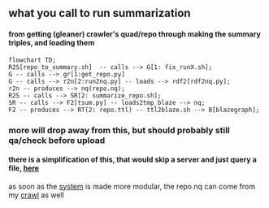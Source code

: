 ## what you call to run summarization

#### from getting (gleaner) crawler's quad/repo  through making the summary triples, and loading them

```mermaid
flowchart TD;
R2S[repo_to_summary.sh]  -- calls --> G[1: fix_runX.sh];
G -- calls --> gr[1:get_repo.py]
G -- calls --> r2n[2:run2nq.py] -- loads --> rdf2[rdf2nq.py];
r2n -- produces --> nq(repo.nq);
R2S -- calls --> SR[2: summarize_repo.sh];
SR -- calls --> F2[tsum.py] -- loads2tmp_blaze --> nq;
F2 -- produces --> RT(2: repo.ttl) -- ttl2blaze.sh --> B[blazegraph];
```
### more will drop away from this, but should probably still qa/check before upload

#### there is a simplification of this, that would skip a server and just query a file, [here](https://github.com/MBcode/dc/blob/main/call-summary.md)

as soon as the [system](https://github.com/MBcode/ec/blob/master/system.md) is made more modular, the repo.nq can come from my [crawl](https://github.com/MBcode/ec/tree/master/crawl) as well
